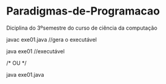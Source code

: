 # Paradigmas-de-Programacao
 Diciplina do 3ºsemestre do curso de ciência da computação

<p> javac exe01.java //gera o executável</p>
<p> java exe01 //executável</p>
<p>/* OU */</p>
<p>java exe01.java</p>
